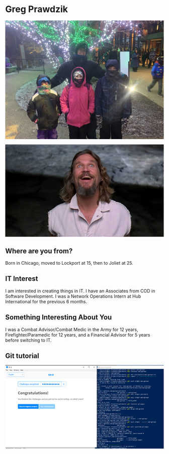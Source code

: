 # Greg Prawdzik

![Family](images/family.jpg "Family")

![Dude](images/dude.jpeg "Dude")

## Where are you from?

Born in Chicago, moved to Lockport at 15, then to Joliet at 25.

## IT Interest

I am interested in creating things in IT.  I have an Associates from COD in Software Development.  I was a Network Operations Intern at Hub International for the previous 6 months.

## Something Interesting About You

I was a Combat Advisor/Combat Medic in the Army for 12 years, Firefighter/Paramedic for 12 years, and a Financial Advisor for 5 years before switching to IT.

## Git tutorial

![Git Tutorial](images/badge.png "Result")

